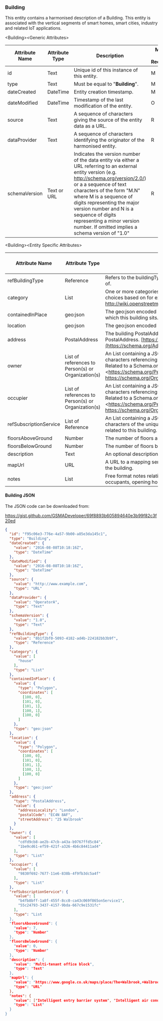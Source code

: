### Building

This entity contains a harmonised description of a Building. This entity is
associated with the vertical segments of smart homes, smart cities, industry and
related IoT applications.

&lt;Building&gt;&lt;Generic Attributes&gt;

| Attribute Name | Attribute Type | Description                                                                                                                                                                                                                                                                                                                                                                               | Mandatory/ Optional/ Recommended | May be Null |
|----------------|----------------|-------------------------------------------------------------------------------------------------------------------------------------------------------------------------------------------------------------------------------------------------------------------------------------------------------------------------------------------------------------------------------------------|----------------------------------|-------------|
| id             | Text           | Unique id of this instance of this entity.                                                                                                                                                                                                                                                                                                                                                | M                                | N           |
| type           | Text           | Must be equal to "**Building**".                                                                                                                                                                                                                                                                                                                                                          | M                                | N           |
| dateCreated    | DateTime       | Entity creation timestamp.                                                                                                                                                                                                                                                                                                                                                                | M                                | N           |
| dateModified   | DateTime       | Timestamp of the last modification of the entity.                                                                                                                                                                                                                                                                                                                                         | O                                | Y           |
| source         | Text           | A sequence of characters giving the source of the entity data as a URL.                                                                                                                                                                                                                                                                                                                   | R                                | Y           |
| dataProvider   | Text           | A sequence of characters identifying the originator of the harmonised entity.                                                                                                                                                                                                                                                                                                             | R                                | Y           |
| schemaVersion  | Text or URL    | Indicates the version number of the data entity via either a URL referring to an external entity version (e.g. http://schema.org/version/2.0/) or a a sequence of text characters of the form "M.N" where M is a sequence of digits representing the major version number and N is a sequence of digits representing a minor version number. If omitted implies a schema version of "1.0" | R                                | Y           |

&lt;Building&gt;&lt;Entity Specific Attributes&gt;

| Attribute Name         | Attribute Type                                     | Description                                                                                                                                                                                                          | Mandatory/ Optional/ Recommended | May be Null |
|------------------------|----------------------------------------------------|----------------------------------------------------------------------------------------------------------------------------------------------------------------------------------------------------------------------|----------------------------------|-------------|
| refBuildingType        | Reference                                          | Refers to the buildingType that this building is an instance of.                                                                                                                                                     | M                                | N           |
| category               | List                                               | One or more categories relevant to the building with choices based on for example <http://wiki.openstreetmap.org/wiki/Map_Features#Building>                                                                         | R                                | Y           |
| containedInPlace       | geo:json                                           | The geo:json encoded polygon of the building plot in which this building sits.                                                                                                                                       | R                                | Y           |
| location               | geo:json                                           | The geo:json encoded polygon of this building.                                                                                                                                                                       | M                                | N           |
| address                | PostalAddress                                      | The building PostalAddress encoded as a Schema.org PostalAddress. [https://schema.org/PostalAddress](https://schema.org/Address)                                                                                     | R                                | Y           |
| owner                  | List of references to Person(s) or Organization(s) | An List containing a JSON encoded sequence of characters referencing the unique Ids of the owner(s). Related to a Schema.org person or organization. <https://schema.org/Person https://schema.org/Organization>     | R                                | Y           |
| occupier               | List of references to Person(s) or Organization(s) | An List containing a JSON encoded sequence of characters referencing the unique Ids of the occupiers(s). Related to a Schema.org person or organization. <https://schema.org/Person https://schema.org/Organization> | R                                | Y           |
| refSubscriptionService | List of Reference                                  | An List containing a JSON encoded sequence of characters of the unique Ids of the subscription service(s) related to this building.                                                                                  | O                                | Y           |
| floorsAboveGround      | Number                                             | The number of floors above ground level in this building.                                                                                                                                                            | O                                | Y           |
| floorsBelowGround      | Number                                             | The number of floors below ground level in this building.                                                                                                                                                            | O                                | Y           |
| description            | Text                                               | An optional description of the entity.                                                                                                                                                                               | R                                | Y           |
| mapUrl                 | URL                                                | A URL to a mapping service which shows the location of the building.                                                                                                                                                 | O                                | Y           |
| notes                  | List                                               | Free format notes relating to the building e.g. published occupants, opening hours etc.                                                                                                                              | O                                | Y           |

#### Building JSON

The JSON code can be downloaded from:

https://gist.github.com/GSMADeveloper/69f8893b605894640e3b99f82c3f20ed
```json
{
  "id": "f95c06e3-776e-4a57-9b00-a85e3da145c1",
  "type": "Building",
  "dateCreated": {
    "value": "2016-08-08T10:18:16Z",
    "type": "DateTime"
  },
  "dateModified": {
    "value": "2016-08-08T10:18:16Z",
    "type": "DateTime"
  },
  "source": {
    "value": "http://www.example.com",
    "type": "URL"
  },
  "dataProvider": {
    "value": "OperatorA",
    "type": "Text"
  },
  "schemaVersion": {
    "value": "1.0",
    "type": "Text"
  },
  "refBuildingType": {
    "value": "8b1f2bf0-5093-4182-ad4b-224182bb3b9f",
    "type": "Reference"
  },
  "category": {
    "value": [
      "house"
    ],
    "type": "List"
  },
  "containedInPlace": {
    "value": {
      "type": "Polygon",
      "coordinates": [
        [100, 0],
        [101, 0],
        [101, 1],
        [100, 1],
        [100, 0]
      ]
    },
    "type": "geo:json"
  },
  "location": {
    "value": {
      "type": "Polygon",
      "coordinates": [
        [100, 0],
        [101, 0],
        [101, 1],
        [100, 1],
        [100, 0]
      ]
    },
    "type": "geo:json"
  },
  "address": {
    "type": "PostalAddress",
    "value": {
      "addressLocality": "London",
      "postalCode": "EC4N 8AF",
      "streetAddress": "25 Walbrook"
    }
  },
  "owner": {
    "value": [
      "cdfd9cb8-ae2b-47cb-a43a-b9767ffd5c84",
      "1be9cd61-ef59-421f-a326-4b6c84411ad4"
    ],
    "type": "List"
  },
  "occupier": {
    "value": [
      "9830f692-7677-11e6-838b-4f9fb3dc5a4f"
    ],
    "type": "List"
  },
  "refSubscriptionService": {
    "value": [
      "b4fb8bff-1a8f-455f-8cc0-ca43c069f865onService1",
      "55c24793-3437-4157-9bda-667c9e1531fc"
    ],
    "type": "List
  },
  "floorsAboveGround": {
    "value": 7,
    "type": "Number"
  },
  "floorsBelowGround": {
    "value": 0,
    "type": "Number"
  },
  "description": {
    "value": "Multi-tenant office block",
    "type": "Text"
  },
  "mapUrl": {
    "value": "https://www.google.co.uk/maps/place/The+Walbrook,+Walbrook,+London+EC4N+8AF/@51.5120758,-0.0920769",
    "type": "URL"
  },
  "notes": {
    "value": ["Intelligent entry barrier system", "Intelligent air conditioning units", "Normal opening 07:00 – 20:00"],
    "type": "List"
  }
}
```
